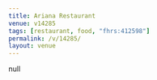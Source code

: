 ```yaml
---
title: Ariana Restaurant
venue: v14285
tags: [restaurant, food, "fhrs:412598"]
permalink: /v/14285/
layout: venue
---
```

null